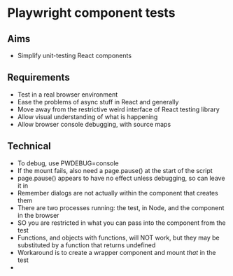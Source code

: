 Playwright component tests
==========================

Aims
----

- Simplify unit-testing React components

Requirements
------------

- Test in a real browser environment
- Ease the problems of async stuff in React and generally
- Move away from the restrictive weird interface of React testing library
- Allow visual understanding of what is happening
- Allow browser console debugging, with source maps

Technical
---------

- To debug, use PWDEBUG=console
- If the mount fails, also need a page.pause() at the start of the script
- page.pause() appears to have no effect unless debugging, so can leave it in
- Remember dialogs are not actually within the component that creates them
- There are two processes running: the test, in Node, and the component in the browser
- SO you are restricted in what you can pass into the component from the test
- Functions, and objects with functions, will NOT work, but they may be substituted by a function that returns undefined
- Workaround is to create a wrapper component and mount _that_ in the test
- 